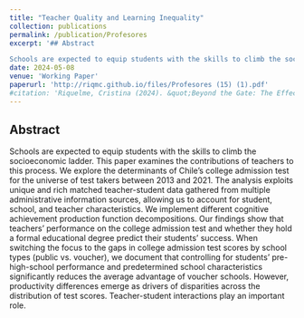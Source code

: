 ```yaml
---
title: "Teacher Quality and Learning Inequality"
collection: publications
permalink: /publication/Profesores
excerpt: '## Abstract

Schools are expected to equip students with the skills to climb the socioeconomic ladder. This paper examines the contributions of teachers to this process. We explore the determinants of Chile’s college admission test for the universe of test takers between 2013 and 2021. The analysis exploits unique and rich matched teacher-student data gathered from multiple administrative information sources, allowing us to account for student, school, and teacher characteristics. We implement different cognitive achievement production function decompositions. Our findings show that teachers’ performance on the college admission test and whether they hold a formal educational degree predict their students’ success. When switching the focus to the gaps in college admission test scores by school types (public vs. voucher), we document that controlling for students’ pre-high-school performance and predetermined school characteristics significantly reduces the average advantage of voucher schools. However, productivity differences emerge as drivers of disparities across the distribution of test scores. Teacher-student interactions play an important role.'
date: 2024-05-08
venue: 'Working Paper'
paperurl: 'http://riqmc.github.io/files/Profesores (15) (1).pdf'
#citation: 'Riquelme, Cristina (2024). &quot;Beyond the Gate: The Effect of Grade Retention on Educational Trajectories.&quot; <i>Working Paper</i>.'
---
```


## Abstract

Schools are expected to equip students with the skills to climb the socioeconomic ladder. This paper examines the contributions of teachers to this process. We explore the determinants of Chile’s college admission test for the universe of test takers between 2013 and 2021. The analysis exploits unique and rich matched teacher-student data gathered from multiple administrative information sources, allowing us to account for student, school, and teacher characteristics. We implement different cognitive achievement production function decompositions. Our findings show that teachers’ performance on the college admission test and whether they hold a formal educational degree predict their students’ success. When switching the focus to the gaps in college admission test scores by school types (public vs. voucher), we document that controlling for students’ pre-high-school performance and predetermined school characteristics significantly reduces the average advantage of voucher schools. However, productivity differences emerge as drivers of disparities across the distribution of test scores. Teacher-student interactions play an important role.
